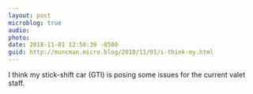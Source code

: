 ```yaml
---
layout: post
microblog: true
audio: 
photo: 
date: 2018-11-01 12:50:39 -0500
guid: http://muncman.micro.blog/2018/11/01/i-think-my.html
---
```

I think my stick-shift car (GTI) is posing some issues for the current valet staff. 
